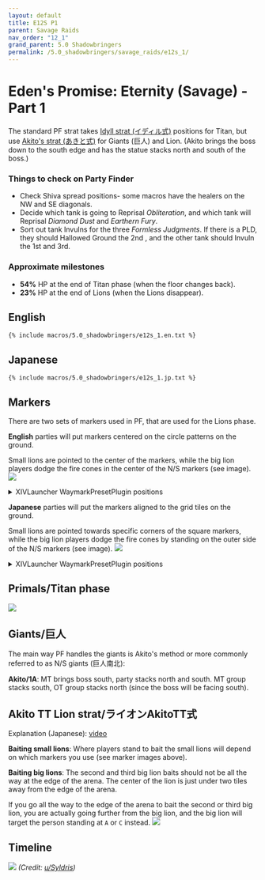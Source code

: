 ```yaml
---
layout: default
title: E12S P1
parent: Savage Raids
nav_order: "12_1"
grand_parent: 5.0 Shadowbringers
permalink: /5.0_shadowbringers/savage_raids/e12s_1/
---
```


# Eden's Promise: Eternity (Savage) - Part 1

The standard PF strat takes [Idyll strat (イディル式)](https://kanatan.info/archives/25637304.html)
positions for Titan, but use [Akito's strat (あきと式)](https://youtu.be/hdLm1Q1BEWg)
for Giants (巨人) and Lion. (Akito brings the boss down to the south edge and has
the statue stacks north and south of the boss.)

### Things to check on Party Finder

- Check Shiva spread positions- some macros have the healers on the NW and SE
  diagonals.
- Decide which tank is going to Reprisal *Obliteration*, and which tank will
  Reprisal *Diamond Dust* and *Earthern Fury*.
- Sort out tank Invulns for the three *Formless Judgments*. If there is a PLD,
  they should Hallowed Ground the 2nd , and the other tank should Invuln the
  1st and 3rd.

### Approximate milestones

- **54%** HP at the end of Titan phase (when the floor changes back).
- **23%** HP at the end of Lions (when the Lions disappear).

## English
```
{% include macros/5.0_shadowbringers/e12s_1.en.txt %}
```

## Japanese
```
{% include macros/5.0_shadowbringers/e12s_1.jp.txt %}
```

## Markers

There are two sets of markers used in PF, that are used for the Lions phase. 

**English** parties will put markers centered on the circle patterns on the
ground.

Small lions are pointed to the center of the markers, while the big lion
players dodge the fire cones in the center of the N/S markers (see image).
![]({{site.baseurl}}/images/5.0_shadowbringers/e12s_1/markers_en.jpg)
<details markdown=block>
<summary>XIVLauncher WaymarkPresetPlugin positions</summary>

```json
{
  "Name":"E12S P1 (EN)",
  "MapID":759,
  "A":{"X":0.0,"Y":75.0,"Z":-86.3,"ID":0,"Active":true},
  "B":{"X":11.3,"Y":75.0,"Z":-75.0,"ID":1,"Active":true},
  "C":{"X":0.0,"Y":75.0,"Z":-63.7,"ID":2,"Active":true},
  "D":{"X":-11.3,"Y":75.0,"Z":-75.0,"ID":3,"Active":true},
  "One":{"X":8.43,"Y":75.0,"Z":-81.75,"ID":4,"Active":true},
  "Two":{"X":8.43,"Y":75.0,"Z":-68.25,"ID":5,"Active":true},
  "Three":{"X":-8.43,"Y":75.0,"Z":-68.25,"ID":6,"Active":true},
  "Four":{"X":-8.43,"Y":75.0,"Z":-81.75,"ID":7,"Active":true}
}
```

</details>

**Japanese** parties will put the markers aligned to the grid tiles on the
ground.

Small lions are pointed towards specific corners of the square markers, while
the big lion players dodge the fire cones by standing on the outer side of the
N/S markers (see image).
![]({{site.baseurl}}/images/5.0_shadowbringers/e12s_1/markers_jp.jpg)
<details markdown=block>
<summary>XIVLauncher WaymarkPresetPlugin positions</summary>

```json
{
  "Name":"E12S P1 (JP)",
  "MapID":759,
  "A":{"X":0.0,"Y":75.0,"Z":-85.0,"ID":0,"Active":true},
  "B":{"X":10.0,"Y":75.0,"Z":-75.0,"ID":1,"Active":true},
  "C":{"X":0.0,"Y":75.0,"Z":-65.0,"ID":2,"Active":true},
  "D":{"X":-10.0,"Y":75.0,"Z":-75.0,"ID":3,"Active":true},
  "One":{"X":7.071,"Y":75.0,"Z":-82.071,"ID":4,"Active":true},
  "Two":{"X":7.071,"Y":75.0,"Z":-67.929,"ID":5,"Active":true},
  "Three":{"X":-7.071,"Y":75.0,"Z":-67.929,"ID":6,"Active":true},
  "Four":{"X":-7.071,"Y":75.0,"Z":-82.071,"ID":7,"Active":true}
}
```

</details>

## Primals/Titan phase

![]({{site.baseurl}}/images/5.0_shadowbringers/e12s_1/titan.jpg)

## Giants/巨人

The main way PF handles the giants is Akito's method or more commonly referred
to as N/S giants (巨人南北):

**Akito/1A**: MT brings boss south, party stacks north and south. MT group
stacks south, OT group stacks north (since the boss will be facing south).

## Akito TT Lion strat/ライオンAkitoTT式

Explanation (Japanese): [video](https://youtu.be/hdLm1Q1BEWg?t=657)

**Baiting small lions**: Where players stand to bait the small lions will
depend on which markers you use (see marker images above).

**Baiting big lions**: The second and third big lion baits should not be all
the way at the edge of the arena. The center of the lion is just under two
tiles away from the edge of the arena.

If you go all the way to the edge of the arena to bait the second or third big
lion, you are actually going further from the big lion, and the big lion will
target the person standing at `A` or `C` instead. 
![]({{site.baseurl}}/images/5.0_shadowbringers/e12s_1/akito_lions.jpg)

## Timeline

![](https://i.redd.it/qknoduxviu661.png)
*(Credit: [u/Syldris](https://www.reddit.com/r/ffxiv/comments/khx7wr/e12s_part_i_timeline_image/))*

<script data-goatcounter="https://tuufless.goatcounter.com/count"
        async src="//gc.zgo.at/count.js"></script>
